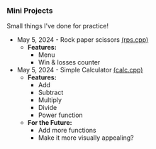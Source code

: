 ### Mini Projects
Small things I've done for practice! 

- May 5, 2024 - Rock paper scissors [(rps.cpp)](rps.cpp)
    - **Features:**
      - Menu
      - Win & losses counter
- May 5, 2024 - Simple Calculator [(calc.cpp)](calc.cpp)
  - **Features:**
    - Add
    - Subtract
    - Multiply
    - Divide
    - Power function
  - **For the Future:**
    - Add more functions
    - Make it more visually appealing?

    
